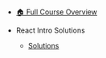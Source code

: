 - [🏠 Full Course Overview](/README)


- React Intro   Solutions
  - [Solutions](./Solutions.md "Solutions")
